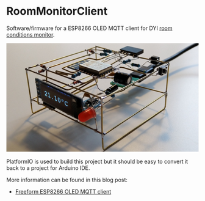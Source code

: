 # RoomMonitorClient

Software/firmware for a ESP8266 OLED MQTT client for DYI [room conditions monitor](https://github.com/josefadamcik/RoomMonitor).

![Freeform ESP8266 OLED MQTT client](img/esp8266oledmqttclient.jpg)

PlatformIO is used to build this project but it should be easy to convert it back to a project for Arduino IDE.

More information can be found in this blog post:

- [Freeform ESP8266 OLED MQTT client](https://josef-adamcik.cz/electronics/freeform-esp8266-based-mqtt-oled-client.html)

